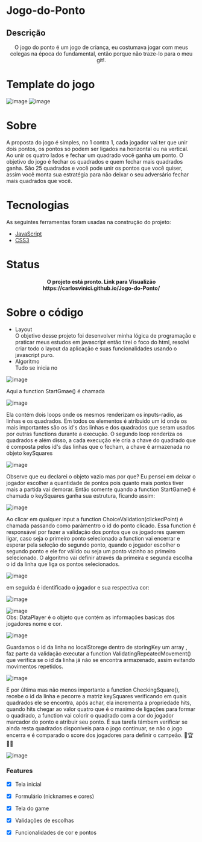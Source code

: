 # Jogo-do-Ponto

## Descrição 
<p align="center">O jogo do ponto é um jogo de criança, eu costumava jogar com meus colegas na época do fundamental, então porque não traze-lo para o meu git!.</p>

# Template do jogo
![image](https://user-images.githubusercontent.com/71861430/162077411-6efc9049-8869-4abe-9cdf-69b9d46568b0.png)
![image](https://user-images.githubusercontent.com/71861430/162077263-8a3deff6-b46d-4099-8550-44a031615476.png)

# Sobre 
A proposta do jogo é simples, no 1 contra 1, cada jogador vai ter que unir dois pontos, os pontos só podem ser ligados na horizontal ou na vertical.
Ao unir os quatro lados e fechar um quadrado você ganha um ponto. O objetivo do jogo é fechar os quadrados e quem fechar mais quadrados ganha. São 25 quadrados
e você pode unir os pontos que você quiser, assim você monta sua estratégia para não deixar o seu adversário fechar mais quadrados que você. 



# Tecnologias
As seguintes ferramentas foram usadas na construção do projeto:

- [JavaScript](https://developer.mozilla.org/pt-BR/docs/Web/JavaScript)
- [CSS3](https://pt.wikipedia.org/wiki/CSS3#:~:text=CSS3%20%C3%A9%20a%20terceira%20mais,web%20(p%C3%A1gina%20de%20internet).)




# Status
<h4 align="center"> 
	 O projeto está pronto.
	Link para Visualizão
https://carlosvinici.github.io/Jogo-do-Ponto/
	
</h4>


# Sobre o código 
- Layout <br>
O objetivo desse projeto foi desenvolver minha lógica de programação e praticar meus estudos em javascript então tirei o foco do html, resolvi
criar todo o layout da aplicação e suas funcionalidades usando o javascript puro.
- Algoritmo <br>
Tudo se inicia no <br>

![image](https://user-images.githubusercontent.com/71861430/162596257-fbfb2061-9969-4a22-81fe-11ae0ac1405e.png) <br> 

Aqui a function StartGmae() é chamada <br>

![image](https://user-images.githubusercontent.com/71861430/162596299-c61ea71c-a55a-4152-b055-ff533c36883e.png) <br>

Ela contém dois loops onde os mesmos renderizam os inputs-radio, as linhas e os quadrados. Em todos os elementos é atribuido um id 
onde os mais importantes são os id's das linhas e dos quadrados que seram usados por outras functions durante a execução. O segundo loop renderiza 
os quadrados e além disso, a cada execução ele cria a chave do quadrado que é composta pelos id's das linhas que o fecham, a chave é armazenada no objeto 
keySquares <br>

![image](https://user-images.githubusercontent.com/71861430/162596777-565c3376-9573-405a-9945-62cba8655d36.png) <br>

Observe que eu declarei o objeto vazio mas por que? Eu pensei em deixar o jogador escolher a quantidade de pontos pois quanto mais pontos tiver mais a partida vai 
demorar. Então somente quando a function StartGame() é chamada o keySquares ganha sua estrutura, ficando assim: <br>

![image](https://user-images.githubusercontent.com/71861430/162597135-81f1106c-467d-44bc-9245-f401de401ce9.png) <br>


Ao clicar em qualquer input a function ChoiceValidation(clickedPoint) é chamada passando como parâmentro o id do ponto clicado. 
Essa function é responsável por fazer a validação dos pontos que os jogadores querem ligar, caso seja o primeiro ponto selecionado a function vai encerrar 
e esperar pela seleção do segundo ponto, quando o jogador escolher o segundo ponto e ele for válido ou seja um ponto vizinho ao primeiro selecionado. O algoritmo vai definir através da primeira e segunda escolha o id da linha que liga os pontos selecionados. <br>

![image](https://user-images.githubusercontent.com/71861430/162597592-0fac9f6d-dc92-4c81-8828-5aae5767f091.png) <br>


em seguida é identificado o jogador e sua respectiva cor: <br>

![image](https://user-images.githubusercontent.com/71861430/162597347-d3672e9c-acb0-4482-9cd9-50dc5bebcb5b.png) <br>

![image](https://user-images.githubusercontent.com/71861430/162597389-0a8ff536-043d-43d4-b8de-53d6e3590c4f.png) <br>
Obs: DataPlayer é o objeto que contém as informações basicas dos jogadores nome e cor. <br>

![image](https://user-images.githubusercontent.com/71861430/162597793-b5facb3d-de7d-465b-99c5-11fc2721efbc.png) <br>

Guardamos o id da linha no localStorege dentro de storingKey um array , faz parte da validação executar a function ValidatingRepeatedMovement() que
verifica se o id da linha já não se encontra armazenado, assim evitando movimentos repetidos. <br>

![image](https://user-images.githubusercontent.com/71861430/162597936-db6cf250-eb62-4cec-80fd-dbfdb8be97c2.png) <br>

E por última mas não menos importante a function CheckingSquare(), recebe o id da linha e pecorre a matriz keySquares verificando em quais quadrados
ele se encontra, após achar, ela incrementa a propriedade hits, quando hits chegar ao valor quatro que é o maximo de ligações para formar o quadrado,
a function vai colorir o quadrado com a cor do jogador marcador do ponto e atribuir seu ponto.
É sua tarefa támbem verificar se ainda resta quadrados disponíveis para o jogo continuar, se não o jogo encerra e é comparado o score dos jogadores 
para definir o campeão. 🎉🏆🥇🎉 <br>

![image](https://user-images.githubusercontent.com/71861430/162598246-b90aaaaa-b2af-4ab9-8026-8e9ddb2995c4.png) <br>



### Features

- [x] Tela inicial
- [x] Formulário (nicknames e cores)
- [x] Tela do game
- [x] Validações de escolhas
- [x] Funcionalidades de cor e pontos


